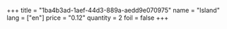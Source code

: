 +++
title = "1ba4b3ad-1aef-44d3-889a-aedd9e070975"
name = "Island"
lang = ["en"]
price = "0.12"
quantity = 2
foil = false
+++

